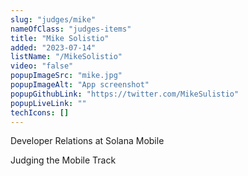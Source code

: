 ```yaml
---
slug: "judges/mike"
nameOfClass: "judges-items"
title: "Mike Solistio"
added: "2023-07-14"
listName: "/MikeSolistio"
video: "false"
popupImageSrc: "mike.jpg"
popupImageAlt: "App screenshot"
popupGithubLink: "https://twitter.com/MikeSulistio"
popupLiveLink: ""
techIcons: []
---
```


Developer Relations at Solana Mobile

Judging the Mobile Track
